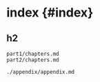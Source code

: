 # index {#index}
## h2

```{=include=} parts
part1/chapters.md
part2/chapters.md
```

```{=include=} appendix html:into-file=//appendix.html
./appendix/appendix.md
```
